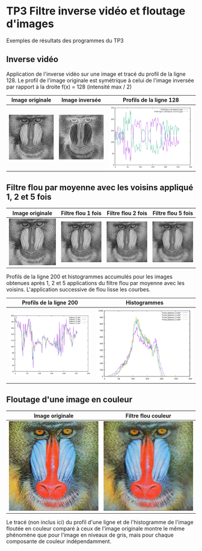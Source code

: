 # TP3 Filtre inverse vidéo et floutage d'images

Exemples de résultats des programmes du TP3

## Inverse vidéo

Application de l'inverse vidéo sur une image et tracé du profil de la ligne 128. Le profil de l'image originale est symétrique à celui de l'image inversée par rapport à la droite f(x) = 128 (intensité max / 2)

| Image originale | Image inversée | Profils de la ligne 128 |
| --------------- | -------------- | ----------------------- |
| ![image originale](/Partie%20image/TP3/images/baboon_grey.jpg) | ![image inversée](/Partie%20image/TP3/images/baboon_inverse.jpg) | ![profil ligne 128](/Partie%20image/TP3/images/both.png) |

## Filtre flou par moyenne avec les voisins appliqué 1, 2 et 5 fois

| Image originale | Filtre flou 1 fois | Filtre flou 2 fois | Filtre flou 5 fois |
| --------------- | ------------------ | ------------------ | ------------------ |
| ![image originale](/Partie%20image/TP3/images/baboon_grey.jpg) | ![filtre flou 1 fois](/Partie%20image/TP3/images/baboon-1-flou2.jpg) | ![filtre flou 2 fois](/Partie%20image/TP3/images/baboon-2-flou2.jpg) | ![filtre flou 5 fois](/Partie%20image/TP3/images/baboon-5-flou2.jpg) |

Profils de la ligne 200 et histogrammes accumulés pour les images obtenues après 1, 2 et 5 applications du filtre flou par moyenne avec les voisins. L'application successive de flou lisse les courbes.

| Profils de la ligne 200 | Histogrammes |
| ----------------------- | ------------ |
| ![profil ligne 200](/Partie%20image/TP3/images/profil_flou_200.png) | ![histogrammes](/Partie%20image/TP3/images/histos.png) |

## Floutage d'une image en couleur

| Image originale | Filtre flou couleur |
| --------------- | ------------------- |
| ![image originale](/Partie%20image/TP1/images/baboon.jpg) | ![filtre flou couleur](/Partie%20image/TP3/images/baboon_flou.jpg) |

Le tracé (non inclus ici) du profil d'une ligne et de l'histogramme de l'image floutée en couleur comparé à ceux de l'image originale montre le même phénomène que pour l'image en niveaux de gris, mais pour chaque composante de couleur indépendamment.